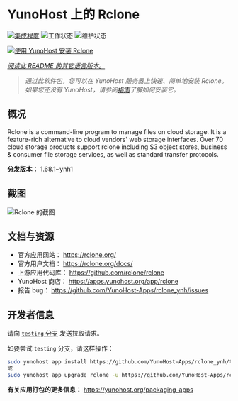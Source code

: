 <!--
注意：此 README 由 <https://github.com/YunoHost/apps/tree/master/tools/readme_generator> 自动生成
请勿手动编辑。
-->

# YunoHost 上的 Rclone

[![集成程度](https://dash.yunohost.org/integration/rclone.svg)](https://ci-apps.yunohost.org/ci/apps/rclone/) ![工作状态](https://ci-apps.yunohost.org/ci/badges/rclone.status.svg) ![维护状态](https://ci-apps.yunohost.org/ci/badges/rclone.maintain.svg)

[![使用 YunoHost 安装 Rclone](https://install-app.yunohost.org/install-with-yunohost.svg)](https://install-app.yunohost.org/?app=rclone)

*[阅读此 README 的其它语言版本。](./ALL_README.md)*

> *通过此软件包，您可以在 YunoHost 服务器上快速、简单地安装 Rclone。*  
> *如果您还没有 YunoHost，请参阅[指南](https://yunohost.org/install)了解如何安装它。*

## 概况

Rclone is a command-line program to manage files on cloud storage. It is a feature-rich alternative to cloud vendors' web storage interfaces. Over 70 cloud storage products support rclone including S3 object stores, business & consumer file storage services, as well as standard transfer protocols.

**分发版本：** 1.68.1~ynh1

## 截图

![Rclone 的截图](./doc/screenshots/screenshot.png)

## 文档与资源

- 官方应用网站： <https://rclone.org/>
- 官方用户文档： <https://rclone.org/docs/>
- 上游应用代码库： <https://github.com/rclone/rclone>
- YunoHost 商店： <https://apps.yunohost.org/app/rclone>
- 报告 bug： <https://github.com/YunoHost-Apps/rclone_ynh/issues>

## 开发者信息

请向 [`testing` 分支](https://github.com/YunoHost-Apps/rclone_ynh/tree/testing) 发送拉取请求。

如要尝试 `testing` 分支，请这样操作：

```bash
sudo yunohost app install https://github.com/YunoHost-Apps/rclone_ynh/tree/testing --debug
或
sudo yunohost app upgrade rclone -u https://github.com/YunoHost-Apps/rclone_ynh/tree/testing --debug
```

**有关应用打包的更多信息：** <https://yunohost.org/packaging_apps>
